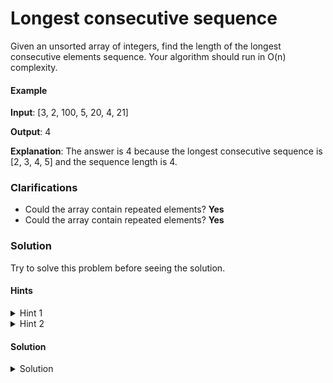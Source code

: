 # Longest consecutive sequence

Given an unsorted array of integers, find the length of the longest consecutive elements sequence.
Your algorithm should run in O(n) complexity.

#### Example
**Input**: [3, 2, 100, 5, 20, 4, 21]

**Output**: 4

**Explanation**: The answer is 4 because the longest consecutive sequence is [2, 3, 4, 5] and the sequence length is 4.

### Clarifications

- Could the array contain repeated elements? **Yes**
- Could the array contain repeated elements? **Yes**

### Solution

Try to solve this problem before seeing the solution.

#### Hints
<details><summary>Hint 1</summary>
<p>
Did you try to use a HashSet for lookups?
</p>
</details>
<details><summary>Hint 2</summary>
<p>
Is there a lower consecutive element? If so, you could ignore the current element.
</p>
</details>

#### Solution
<details><summary>Solution</summary>
<p>

Before start to count the longest streak we need to find the lower element in the streak, for this we'll use a HashSet to store all the elements in the array, in this way we'll able to do lookups of the array elements in constant time `O(n)`.

Once we have the HashSet configured we could start to find the streaks for that we'll do the next steps.

- *input**: [5, 2, 3, 1, 4, 100, 200]
- **Step 1** Iterate all over the array to fill our - HashSet. `lookup = {5, 2, 3, 1, 4, 100, 200}`
- **Step 2** Iterate over the array again but for each element look if exist the previous consecutive, if the previous consecutive exists ignore the current number and continue iterating over the array.
- **Step 3**: If the previous consecutive does not exists, then, start to count the current streak from the current number.
- **Step 4** If the current streak is greater than the longest streak we'll replace the longest streak.

```python
def solution(input_arr):
    """
    This solution uses a HashSet to speed up the
    lookups in the input array.
    """
    input_elements = set()
    for number in input_arr:
        input_elements.add(number)

    longest_streak = 0
    for number in input_arr:
        current_streak = 0

        if number - 1 not in input_elements:
            while number in input_elements:
                current_streak += 1
                number += 1

        if current_streak > longest_streak:
            longest_streak = current_streak

    return longest_streak
```

This solution iterates over the array only once, so the time complexity is linear time O(n).
</p>
</details>
